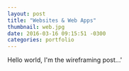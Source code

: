 ```yaml
---
layout: post
title: "Websites & Web Apps"
thumbnail: web.jpg
date: 2016-03-16 09:15:51 -0300
categories: portfolio
---
```

Hello world, I'm the wireframing post...'